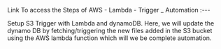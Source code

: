 
 Link To  access the Steps of AWS - Lambda - Trigger _ Automation :--- 
 
 
 Setup S3 Trigger with Lambda and dynamoDB. Here, we will update the dynamo DB by fetching/triggering the new files added in the S3 bucket using the AWS lambda function which will we be complete automation.
 
 
 
 
